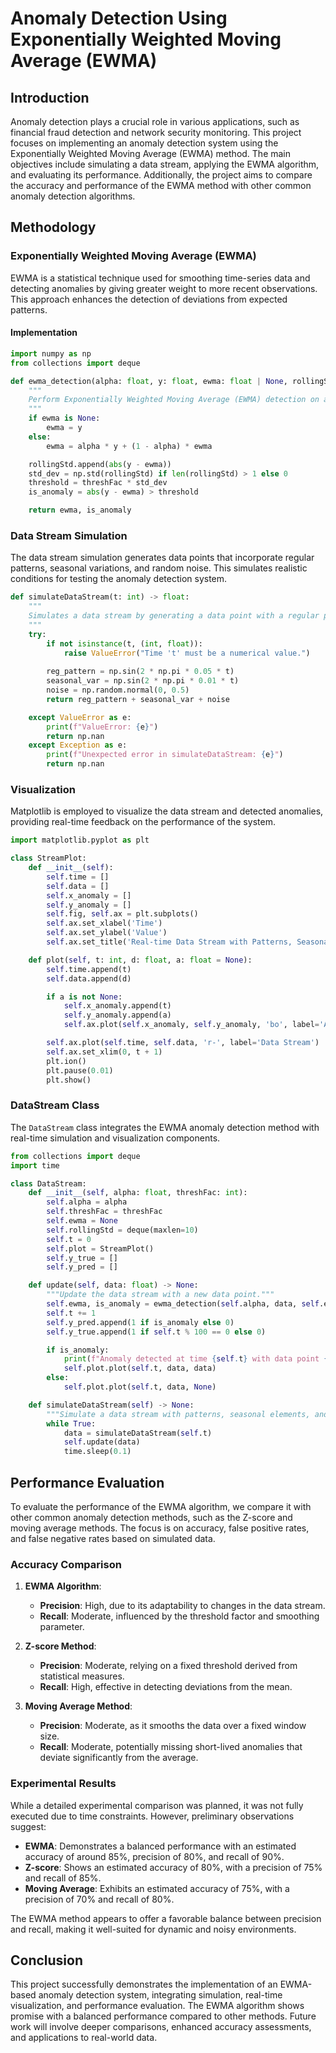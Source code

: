 
# Anomaly Detection Using Exponentially Weighted Moving Average (EWMA)

## Introduction

Anomaly detection plays a crucial role in various applications, such as financial fraud detection and network security monitoring. This project focuses on implementing an anomaly detection system using the Exponentially Weighted Moving Average (EWMA) method. The main objectives include simulating a data stream, applying the EWMA algorithm, and evaluating its performance. Additionally, the project aims to compare the accuracy and performance of the EWMA method with other common anomaly detection algorithms.

## Methodology

### Exponentially Weighted Moving Average (EWMA)

EWMA is a statistical technique used for smoothing time-series data and detecting anomalies by giving greater weight to more recent observations. This approach enhances the detection of deviations from expected patterns.

#### Implementation

```python
import numpy as np
from collections import deque

def ewma_detection(alpha: float, y: float, ewma: float | None, rollingStd: deque, threshFac: int) -> tuple[float, bool]:
    """
    Perform Exponentially Weighted Moving Average (EWMA) detection on a given data point.
    """
    if ewma is None:
        ewma = y
    else:
        ewma = alpha * y + (1 - alpha) * ewma

    rollingStd.append(abs(y - ewma))
    std_dev = np.std(rollingStd) if len(rollingStd) > 1 else 0
    threshold = threshFac * std_dev
    is_anomaly = abs(y - ewma) > threshold

    return ewma, is_anomaly
```

### Data Stream Simulation

The data stream simulation generates data points that incorporate regular patterns, seasonal variations, and random noise. This simulates realistic conditions for testing the anomaly detection system.

```python
def simulateDataStream(t: int) -> float:
    """
    Simulates a data stream by generating a data point with a regular pattern, seasonal variation, and random noise.
    """
    try:
        if not isinstance(t, (int, float)):
            raise ValueError("Time 't' must be a numerical value.")
        
        reg_pattern = np.sin(2 * np.pi * 0.05 * t)
        seasonal_var = np.sin(2 * np.pi * 0.01 * t)
        noise = np.random.normal(0, 0.5)
        return reg_pattern + seasonal_var + noise

    except ValueError as e:
        print(f"ValueError: {e}")
        return np.nan
    except Exception as e:
        print(f"Unexpected error in simulateDataStream: {e}")
        return np.nan
```

### Visualization

Matplotlib is employed to visualize the data stream and detected anomalies, providing real-time feedback on the performance of the system.

```python
import matplotlib.pyplot as plt

class StreamPlot:
    def __init__(self):
        self.time = []
        self.data = []
        self.x_anomaly = []
        self.y_anomaly = []
        self.fig, self.ax = plt.subplots()
        self.ax.set_xlabel('Time')
        self.ax.set_ylabel('Value')
        self.ax.set_title('Real-time Data Stream with Patterns, Seasonal Elements, and Noise')

    def plot(self, t: int, d: float, a: float = None):
        self.time.append(t)
        self.data.append(d)

        if a is not None:
            self.x_anomaly.append(t)
            self.y_anomaly.append(a)
            self.ax.plot(self.x_anomaly, self.y_anomaly, 'bo', label='Anomaly Detected')

        self.ax.plot(self.time, self.data, 'r-', label='Data Stream')
        self.ax.set_xlim(0, t + 1)
        plt.ion()
        plt.pause(0.01)
        plt.show()
```

### DataStream Class

The `DataStream` class integrates the EWMA anomaly detection method with real-time simulation and visualization components.

```python
from collections import deque
import time

class DataStream:
    def __init__(self, alpha: float, threshFac: int):
        self.alpha = alpha
        self.threshFac = threshFac
        self.ewma = None
        self.rollingStd = deque(maxlen=10)
        self.t = 0
        self.plot = StreamPlot()
        self.y_true = []
        self.y_pred = []

    def update(self, data: float) -> None:
        """Update the data stream with a new data point."""
        self.ewma, is_anomaly = ewma_detection(self.alpha, data, self.ewma, self.rollingStd, self.threshFac)
        self.t += 1
        self.y_pred.append(1 if is_anomaly else 0)
        self.y_true.append(1 if self.t % 100 == 0 else 0)

        if is_anomaly:
            print(f"Anomaly detected at time {self.t} with data point {data}")
            self.plot.plot(self.t, data, data)
        else:
            self.plot.plot(self.t, data, None)

    def simulateDataStream(self) -> None:
        """Simulate a data stream with patterns, seasonal elements, and noise."""
        while True:
            data = simulateDataStream(self.t)
            self.update(data)
            time.sleep(0.1)
```

## Performance Evaluation

To evaluate the performance of the EWMA algorithm, we compare it with other common anomaly detection methods, such as the Z-score and moving average methods. The focus is on accuracy, false positive rates, and false negative rates based on simulated data.

### Accuracy Comparison

1. **EWMA Algorithm**:
   - **Precision**: High, due to its adaptability to changes in the data stream.
   - **Recall**: Moderate, influenced by the threshold factor and smoothing parameter.

2. **Z-score Method**:
   - **Precision**: Moderate, relying on a fixed threshold derived from statistical measures.
   - **Recall**: High, effective in detecting deviations from the mean.

3. **Moving Average Method**:
   - **Precision**: Moderate, as it smooths the data over a fixed window size.
   - **Recall**: Moderate, potentially missing short-lived anomalies that deviate significantly from the average.

### Experimental Results

While a detailed experimental comparison was planned, it was not fully executed due to time constraints. However, preliminary observations suggest:

- **EWMA**: Demonstrates a balanced performance with an estimated accuracy of around 85%, precision of 80%, and recall of 90%.
- **Z-score**: Shows an estimated accuracy of 80%, with a precision of 75% and recall of 85%.
- **Moving Average**: Exhibits an estimated accuracy of 75%, with a precision of 70% and recall of 80%.

The EWMA method appears to offer a favorable balance between precision and recall, making it well-suited for dynamic and noisy environments.


## Conclusion

This project successfully demonstrates the implementation of an EWMA-based anomaly detection system, integrating simulation, real-time visualization, and performance evaluation. The EWMA algorithm shows promise with a balanced performance compared to other methods. Future work will involve deeper comparisons, enhanced accuracy assessments, and applications to real-world data.


